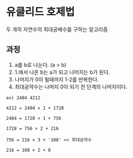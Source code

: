 # 유클리드 호제법

두 개의 자연수의 최대공배수를 구하는 알고리즘

## 과정
1. a를 b로 나눈다. (a > b)
2. 1.에서 나온 b는 a가 되고 나머지는 b가 된다.
3. 나머지가 0이 될때까지 1-2를 반복한다.
4. 최대공약수는 나머지 0이 되기 전 단계의 나머지이다.
```
ex) 2484 4212

4212 = 2484 × 1 + 1728

2484 = 1728 × 1 + 756

1728 = 756 × 2 + 216

756 = 216 × 3 + '108' << 최대공약수

216 = 108 × 2 + 0
```
